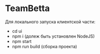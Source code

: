 # TeamBetta

Для локального запуска клиентской части:
  - cd ui
  - npm i (долеж быть установлен NodeJS)
  - npm start
  - npm run build (сборка проекта)